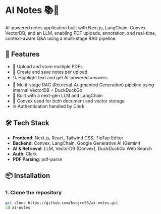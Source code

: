 # AI Notes 📚🧠

AI-powered notes application built with Next.js, LangChain, Convex VectorDB, and an LLM, enabling PDF uploads, annotation, and real-time, context-aware Q&A using a multi-stage RAG pipeline.

## 🚀 Features

- 📄 Upload and store multiple PDFs
- 📝 Create and save notes per upload
- 🔍 Highlight text and get AI-powered answers
- 🤖 Multi-stage RAG (Retrieval-Augmented Generation) pipeline using internal VectorDB + DuckDuckGo
- 🧠 Built with a next-gen LLM and LangChain
- 💾 Convex used for both document and vector storage
- 🌐 Authentication handled by Clerk

## 🛠️ Tech Stack

- **Frontend**: Next.js, React, Tailwind CSS, TipTap Editor
- **Backend**: Convex, LangChain, Google Generative AI (Gemini)
- **AI & Retrieval**: LLM, VectorDB (Convex), DuckDuckGo Web Search
- **Auth**: Clerk
- **PDF Parsing**: pdf-parse

## 📦 Installation

### 1. Clone the repository

```bash
git clone https://github.com/kvejre95/ai-notes.git
cd ai-notes
